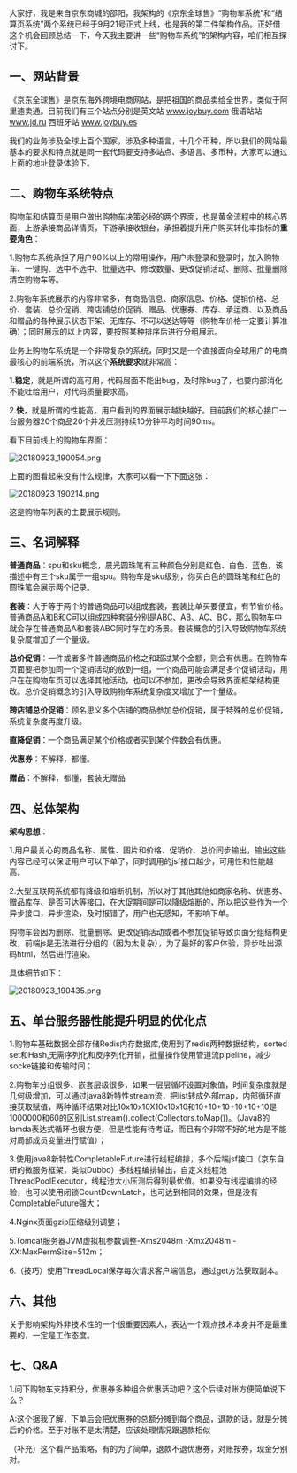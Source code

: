 大家好，我是来自京东商城的邵阳，我架构的《京东全球售》“购物车系统”和“结算页系统”两个系统已经于9月21号正式上线，也是我的第二件架构作品。正好借这个机会回顾总结一下，今天我主要讲一些“购物车系统”的架构内容，咱们相互探讨下。

## 一、网站背景

《京东全球售》是京东海外跨境电商网站，是把祖国的商品卖给全世界，类似于阿里速卖通。目前我们有三个站点分别是英文站 www.joybuy.com 俄语站站 www.jd.ru 西班牙站 www.joybuy.es

我们的业务涉及全球上百个国家，涉及多种语言，十几个币种，所以我们的网站最基本的要求和特点就是同一套代码要支持多站点、多语言、多币种，大家可以通过上面的地址登录体验下。

## 二、购物车系统特点

购物车和结算页是用户做出购物车决策必经的两个界面，也是黄金流程中的核心界面，上游承接商品详情页，下游承接收银台，承担着提升用户购买转化率指标的**重要角色**：

1.购物车系统承担了用户90%以上的常用操作，用户未登录和登录时，加入购物车、一键购、选中不选中、批量选中、修改数量、更改促销活动、删除、批量删除清空购物车等。

2.购物车系统展示的内容非常多，有商品信息、商家信息、价格、促销价格、总价、套装、总价促销、跨店铺总价促销、赠品、优惠券、库存、承运商、以及商品和赠品的各种展示状态下架、无库存、不可以送达等等（购物车价格一定要计算准确）；同时展示的以上内容，要按照某种排序后进行分组展示。

业务上购物车系统是一个非常复杂的系统，同时又是一个直接面向全球用户的电商最核心的前端系统，所以这个**系统要求**就非常高：

1.**稳定**，就是所谓的高可用，代码层面不能出bug，及时除bug了，也要内部消化不能吐给用户，对代码质量要求高。

2.**快**，就是所谓的性能高，用户看到的界面展示越快越好。目前我们的核心接口一台服务器20个商品20个并发压测持续10分钟平均时间90ms。

看下目前线上的购物车界面：

![20180923_190054.png](http://static.cocolian.cn/img/20180923_190054.png)

上面的图看起来没有什么规律，大家可以看一下下面这张：

![20180923_190214.png](http://static.cocolian.cn/img/20180923_190214.png)

这是购物车列表的主要展示规则。

## 三、名词解释

**普通商品**：spu和sku概念，晨光圆珠笔有三种颜色分别是红色、白色、蓝色，该描述中有三个sku属于一组spu。购物车是sku级别，你买白色的圆珠笔和红色的圆珠笔会展示两个记录。

**套装**：大于等于两个的普通商品可以组成套装，套装比单买要便宜，有节省价格。普通商品A和B和C可以组成四种套装分别是ABC、AB、AC、BC，那么购物车中就会存在普通商品A和套装ABC同时存在的场景。套装概念的引入导致购物车系统复杂度增加了一个量级。

**总价促销**：一件或者多件普通商品价格之和超过某个金额，则会有优惠。在购物车页面要把参加同一个促销活动的放到一组，一个商品可能会满足多个促销活动，用户在在购物车页可以选择其他活动，也可以不参加，更改会导致界面框架结构更改。总价促销概念的引入导致购物车系统复杂度又增加了一个量级。

**跨店铺总价促销**：顾名思义多个店铺的商品参加总价促销，属于特殊的总价促销，系统复杂度再度升级。

**直降促销**：一个商品满足某个价格或者买到某个件数会有优惠。

**优惠券**：不解释，都懂。

**赠品**：不解释，都懂，套装无赠品

## 四、总体架构 

**架构思想**：

1.用户最关心的商品名称、属性、图片和价格、促销价、总价同步输出，输出这些内容已经可以保证用户可以下单了，同时调用的jsf接口越少，可用性和性能越高。 

2.大型互联网系统都有降级和熔断机制，所以对于其他其他如商家名称、优惠券、赠品库存、是否可达等接口，在大促期间是可以降级熔断的，所以把这些作为一个异步接口，异步渲染，及时报错了，用户也无感知，不影响下单。

购物车会因为删除、批量删除、更改促销活动或者不参加促销导致页面分组结构更改，前端js是无法进行分组的（因为太复杂），为了最好的客户体验，异步吐出源码html，然后进行渲染。

具体细节如下：

![20180923_190435.png](http://static.cocolian.cn/img/20180923_190435.png)

## 五、单台服务器性能提升明显的优化点

1.购物车基础数据全部存储Redis内存数据库,使用到了redis两种数据结构，sorted set和Hash,无需序列化和反序列化开销，批量操作使用管道流pipeline，减少socke链接和传输时间；

2.购物车分组很多、嵌套层级很多，如果一层层循环设置对象值，时间复杂度就是几何级增加，可以通过java8新特性stream流，把list转成外部map，内部循环直接获取赋值，两种循环结果对比10x10x10X10x10x10和10+10+10+10+10+10是1000000和60的区别List.stream().collect(Collectors.toMap())。（Java8的lamda表达式循环也很方便，但是性能有待考证，而且有个非常不好的地方是不能对局部成员变量进行赋值）；

3.使用java8新特性CompletableFuture进行线程编排，多个后端jsf接口（京东自研的微服务框架，类似Dubbo）多线程编排输出，自定义线程池ThreadPoolExecutor，线程池大小压测后得到最优值。如果没有线程编排的经验，也可以使用闭锁CountDownLatch，也可达到相同的效果，但是没有CompletableFuture强大；

4.Nginx页面gzip压缩级别调整；

5.Tomcat服务器JVM虚拟机参数调整-Xms2048m -Xmx2048m -XX:MaxPermSize=512m；

6.（技巧）使用ThreadLocal保存每次请求客户端信息，通过get方法获取副本。

## 六、其他

关于影响架构外非技术性的一个很重要因素人，表达一个观点技术本身并不是最重要的，一定是工作态度。

## 七、Q&A

1.问下购物车支持积分，优惠券多种组合优惠活动吧？这个后续对账方便简单说下么？

A:这个据我了解，下单后会把优惠券的总额分摊到每个商品，退款的话，就是分摊后的价格。至于对账不是太清楚，应该处理情况跟退款相似

（补充）这个看产品策略，有的为了简单，退款不退优惠券，对账按券，现金分别对。